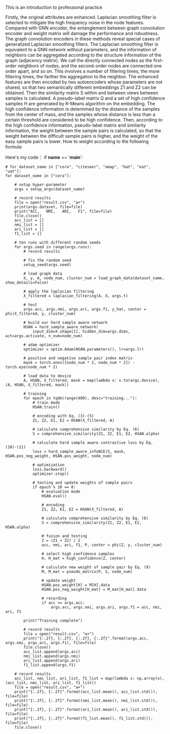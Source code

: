 This is an introduction to professional practice




Firstly, the original attributes are enhanced. Laplacian smoothing filter is selected to mitigate the high frequency noise in the node features. Compared with GNN encoder, the entanglement between graph convolution encoder and weight matrix will damage the performance and robustness. The graph convolution encoders in these methods reveal special cases of generalized Laplacian smoothing filters. The Laplacian smoothing filter is equivalent to a GNN network without parameters, and the information of neighbors can be aggregated according to the structure information of the graph (adjacency matrix). We call the directly connected nodes as the first-order neighbors of nodes, and the second-order nodes are connected one order apart, and so on. This involves a number of filtering times, the more filtering times, the farther the aggregation to the neighbor.
The enhanced features are then encoded by two autoencoders whose parameters are not shared, so that two semantically different embeddings Z1 and Z2 can be obtained. Then the similarity matrix S within and between views between samples is calculated. A pseudo-label matrix Q and a set of high confidence samples H are generated by K-Means algorithm on the embedding. The high confidence information is determined by the distance of the samples from the center of mass, and the samples whose distance is less than a certain threshold are considered to be high confidence. Then, according to the high confidence information, pseudo-label matrix and similarity information, the weight between the sample pairs is calculated, so that the weight between the difficult sample pairs is higher, and the weight of the easy sample pairs is lower. How to weight according to the following formula:



Here's my   code：
if __name__ == '__main__':

    # for dataset_name in ["cora", "citeseer", "amap", "bat", "eat", "uat"]:
    for dataset_name in ["cora"]:

        # setup hyper-parameter
        args = setup_args(dataset_name)

        # record results
        file = open("result.csv", "a+")
        print(args.dataset, file=file)
        print("ACC,   NMI,   ARI,   F1", file=file)
        file.close()
        acc_list = []
        nmi_list = []
        ari_list = []
        f1_list = []

        # ten runs with different random seeds
        for args.seed in range(args.runs):
            # record results

            # fix the random seed
            setup_seed(args.seed)

            # load graph data
            X, y, A, node_num, cluster_num = load_graph_data(dataset_name, show_details=False)

            # apply the laplacian filtering
            X_filtered = laplacian_filtering(A, X, args.t)

            # test
            args.acc, args.nmi, args.ari, args.f1, y_hat, center = phi(X_filtered, y, cluster_num)

            # build our hard sample aware network
            HSAN = hard_sample_aware_network(
                input_dim=X.shape[1], hidden_dim=args.dims, act=args.activate, n_num=node_num)

            # adam optimizer
            optimizer = optim.Adam(HSAN.parameters(), lr=args.lr)

            # positive and negative sample pair index matrix
            mask = torch.ones([node_num * 2, node_num * 2]) - torch.eye(node_num * 2)

            # load data to device
            A, HSAN, X_filtered, mask = map(lambda x: x.to(args.device), (A, HSAN, X_filtered, mask))

            # training
            for epoch in tqdm(range(400), desc="training..."):
                # train mode
                HSAN.train()

                # encoding with Eq. (3)-(5)
                Z1, Z2, E1, E2 = HSAN(X_filtered, A)

                # calculate comprehensive similarity by Eq. (6)
                S = comprehensive_similarity(Z1, Z2, E1, E2, HSAN.alpha)

                # calculate hard sample aware contrastive loss by Eq. (10)-(11)
                loss = hard_sample_aware_infoNCE(S, mask, HSAN.pos_neg_weight, HSAN.pos_weight, node_num)

                # optimization
                loss.backward()
                optimizer.step()

                # testing and update weights of sample pairs
                if epoch % 10 == 0:
                    # evaluation mode
                    HSAN.eval()

                    # encoding
                    Z1, Z2, E1, E2 = HSAN(X_filtered, A)

                    # calculate comprehensive similarity by Eq. (6)
                    S = comprehensive_similarity(Z1, Z2, E1, E2, HSAN.alpha)

                    # fusion and testing
                    Z = (Z1 + Z2) / 2
                    acc, nmi, ari, f1, P, center = phi(Z, y, cluster_num)

                    # select high confidence samples
                    H, H_mat = high_confidence(Z, center)

                    # calculate new weight of sample pair by Eq. (9)
                    M, M_mat = pseudo_matrix(P, S, node_num)

                    # update weight
                    HSAN.pos_weight[H] = M[H].data
                    HSAN.pos_neg_weight[H_mat] = M_mat[H_mat].data

                    # recording
                    if acc >= args.acc:
                        args.acc, args.nmi, args.ari, args.f1 = acc, nmi, ari, f1

            print("Training complete")

            # record results
            file = open("result.csv", "a+")
            print("{:.2f}, {:.2f}, {:.2f}, {:.2f}".format(args.acc, args.nmi, args.ari, args.f1), file=file)
            file.close()
            acc_list.append(args.acc)
            nmi_list.append(args.nmi)
            ari_list.append(args.ari)
            f1_list.append(args.f1)

        # record results
        acc_list, nmi_list, ari_list, f1_list = map(lambda x: np.array(x), (acc_list, nmi_list, ari_list, f1_list))
        file = open("result.csv", "a+")
        print("{:.2f}, {:.2f}".format(acc_list.mean(), acc_list.std()), file=file)
        print("{:.2f}, {:.2f}".format(nmi_list.mean(), nmi_list.std()), file=file)
        print("{:.2f}, {:.2f}".format(ari_list.mean(), ari_list.std()), file=file)
        print("{:.2f}, {:.2f}".format(f1_list.mean(), f1_list.std()), file=file)
        file.close()





